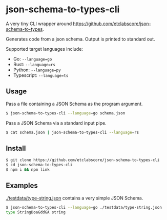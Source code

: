 # json-schema-to-types-cli

A very tiny CLI wrapper around https://github.com/etclabscore/json-schema-to-types.

Generates code from a json schema. Output is printed to standard out.

Supported target languages include:
- Go: `--language=go`
- Rust: `--language=rs`
- Python: `--language=py`
- Typescript: `--language=ts`

## Usage

Pass a file containing a JSON Schema as the program argument.

```sh
$ json-schema-to-types-cli --language=go schema.json
```

Pass a JSON Schema via a standard input pipe.

```sh
$ cat schema.json | json-schema-to-types-cli --language=rs
```

## Install

```sh
$ git clone https://github.com/etclabscore/json-schema-to-types-cli
$ cd json-schema-to-types-cli
$ npm i && npm link
```

## Examples

[./testdata/type-string.json](./testdata/type-string.json) contains a very simple JSON Schema.

```sh
$ json-schema-to-types-cli --language=go ./testdata/type-string.json
type StringDoaGddGA string
```
